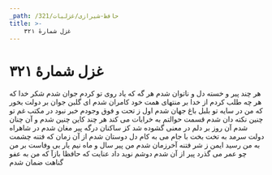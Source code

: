 ```yaml
---
_path: /حافظ-شیرازی/غزلیات/321
title: >-
    غزل شمارهٔ ۳۲۱
---
```

# غزل شمارهٔ ۳۲۱

هر چند پیر و خسته دل و ناتوان شدم
هر گه که یاد روی تو کردم جوان شدم
شکر خدا که هر چه طلب کردم از خدا
بر منتهای همت خود کامران شدم
ای گلبن جوان بر دولت بخور که من
در سایه تو بلبل باغ جهان شدم
اول ز تحت و فوق وجودم خبر نبود
در مکتب غم تو چنین نکته دان شدم
قسمت حوالتم به خرابات می کند
هر چند کاین چنین شدم و آن چنان شدم
آن روز بر دلم در معنی گشوده شد
کز ساکنان درگه پیر مغان شدم
در شاهراه دولت سرمد به تخت بخت
با جام می به کام دل دوستان شدم
از آن زمان که فتنه چشمت به من رسید
ایمن ز شر فتنه آخرزمان شدم
من پیر سال و ماه نیم یار بی وفاست
بر من چو عمر می گذرد پیر از آن شدم
دوشم نوید داد عنایت که حافظا
بازآ که من به عفو گناهت ضمان شدم

